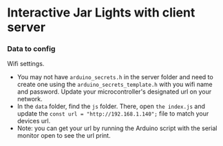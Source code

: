 # Interactive Jar Lights with client server

### Data to config

Wifi settings.
- You may not have `arduino_secrets.h` in the server folder and need to create one using the `arduino_secrets_template.h` with you wifi name and password.
Update your microcontroller's designated url on your network.
- In the `data` folder, find the `js` folder. There, open `the index.js` and update the `const url = "http://192.168.1.140";` file to match your devices url.
- Note: you can get your url by running the Arduino script with the serial monitor open to see the url print.
